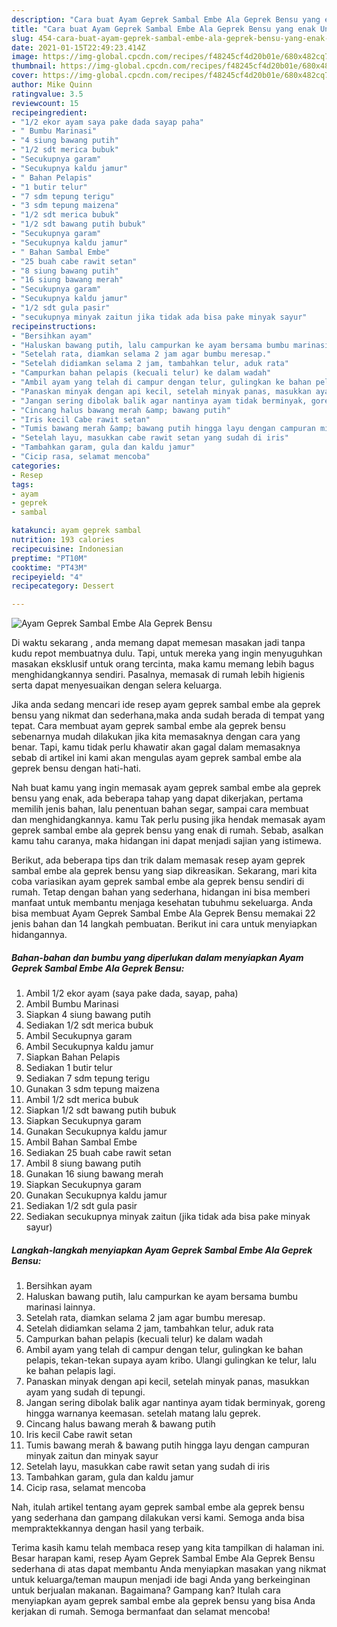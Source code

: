 ```yaml
---
description: "Cara buat Ayam Geprek Sambal Embe Ala Geprek Bensu yang enak Untuk Jualan"
title: "Cara buat Ayam Geprek Sambal Embe Ala Geprek Bensu yang enak Untuk Jualan"
slug: 454-cara-buat-ayam-geprek-sambal-embe-ala-geprek-bensu-yang-enak-untuk-jualan
date: 2021-01-15T22:49:23.414Z
image: https://img-global.cpcdn.com/recipes/f48245cf4d20b01e/680x482cq70/ayam-geprek-sambal-embe-ala-geprek-bensu-foto-resep-utama.jpg
thumbnail: https://img-global.cpcdn.com/recipes/f48245cf4d20b01e/680x482cq70/ayam-geprek-sambal-embe-ala-geprek-bensu-foto-resep-utama.jpg
cover: https://img-global.cpcdn.com/recipes/f48245cf4d20b01e/680x482cq70/ayam-geprek-sambal-embe-ala-geprek-bensu-foto-resep-utama.jpg
author: Mike Quinn
ratingvalue: 3.5
reviewcount: 15
recipeingredient:
- "1/2 ekor ayam saya pake dada sayap paha"
- " Bumbu Marinasi"
- "4 siung bawang putih"
- "1/2 sdt merica bubuk"
- "Secukupnya garam"
- "Secukupnya kaldu jamur"
- " Bahan Pelapis"
- "1 butir telur"
- "7 sdm tepung terigu"
- "3 sdm tepung maizena"
- "1/2 sdt merica bubuk"
- "1/2 sdt bawang putih bubuk"
- "Secukupnya garam"
- "Secukupnya kaldu jamur"
- " Bahan Sambal Embe"
- "25 buah cabe rawit setan"
- "8 siung bawang putih"
- "16 siung bawang merah"
- "Secukupnya garam"
- "Secukupnya kaldu jamur"
- "1/2 sdt gula pasir"
- "secukupnya minyak zaitun jika tidak ada bisa pake minyak sayur"
recipeinstructions:
- "Bersihkan ayam"
- "Haluskan bawang putih, lalu campurkan ke ayam bersama bumbu marinasi lainnya."
- "Setelah rata, diamkan selama 2 jam agar bumbu meresap."
- "Setelah didiamkan selama 2 jam, tambahkan telur, aduk rata"
- "Campurkan bahan pelapis (kecuali telur) ke dalam wadah"
- "Ambil ayam yang telah di campur dengan telur, gulingkan ke bahan pelapis, tekan-tekan supaya ayam kribo. Ulangi gulingkan ke telur, lalu ke bahan pelapis lagi."
- "Panaskan minyak dengan api kecil, setelah minyak panas, masukkan ayam yang sudah di tepungi."
- "Jangan sering dibolak balik agar nantinya ayam tidak berminyak, goreng hingga warnanya keemasan. setelah matang lalu geprek."
- "Cincang halus bawang merah &amp; bawang putih"
- "Iris kecil Cabe rawit setan"
- "Tumis bawang merah &amp; bawang putih hingga layu dengan campuran minyak zaitun dan minyak sayur"
- "Setelah layu, masukkan cabe rawit setan yang sudah di iris"
- "Tambahkan garam, gula dan kaldu jamur"
- "Cicip rasa, selamat mencoba"
categories:
- Resep
tags:
- ayam
- geprek
- sambal

katakunci: ayam geprek sambal 
nutrition: 193 calories
recipecuisine: Indonesian
preptime: "PT10M"
cooktime: "PT43M"
recipeyield: "4"
recipecategory: Dessert

---
```



![Ayam Geprek Sambal Embe Ala Geprek Bensu](https://img-global.cpcdn.com/recipes/f48245cf4d20b01e/680x482cq70/ayam-geprek-sambal-embe-ala-geprek-bensu-foto-resep-utama.jpg)

Di waktu  sekarang , anda memang dapat memesan masakan jadi tanpa kudu repot membuatnya dulu. Tapi, untuk mereka yang ingin menyuguhkan masakan eksklusif untuk orang tercinta, maka kamu memang lebih bagus menghidangkannya sendiri. Pasalnya, memasak di rumah lebih higienis serta dapat menyesuaikan dengan selera keluarga.

Jika anda sedang mencari ide resep ayam geprek sambal embe ala geprek bensu yang nikmat dan sederhana,maka anda sudah berada di tempat yang tepat. Cara membuat ayam geprek sambal embe ala geprek bensu  sebenarnya mudah dilakukan jika kita memasaknya dengan cara yang benar. Tapi, kamu tidak perlu khawatir akan gagal dalam memasaknya 
sebab di artikel ini kami akan mengulas ayam geprek sambal embe ala geprek bensu dengan hati-hati.  



Nah buat kamu yang ingin memasak ayam geprek sambal embe ala geprek bensu yang enak, ada beberapa tahap yang dapat dikerjakan, pertama memilih jenis bahan, lalu penentuan bahan segar, sampai cara membuat dan menghidangkannya. kamu Tak perlu pusing jika hendak memasak ayam geprek sambal embe ala geprek bensu yang enak di rumah. Sebab, asalkan kamu  tahu caranya, maka hidangan ini dapat menjadi sajian yang istimewa.

Berikut, ada beberapa tips dan trik dalam memasak resep ayam geprek sambal embe ala geprek bensu yang siap dikreasikan. Sekarang, mari kita coba variasikan ayam geprek sambal embe ala geprek bensu sendiri di rumah. Tetap dengan bahan yang sederhana, hidangan ini bisa memberi manfaat untuk membantu menjaga kesehatan tubuhmu sekeluarga. Anda bisa membuat Ayam Geprek Sambal Embe Ala Geprek Bensu memakai 22 jenis bahan dan 14 langkah pembuatan. Berikut ini cara untuk menyiapkan hidangannya.

<!--inarticleads1-->

##### Bahan-bahan dan bumbu yang diperlukan dalam menyiapkan Ayam Geprek Sambal Embe Ala Geprek Bensu:

1. Ambil 1/2 ekor ayam (saya pake dada, sayap, paha)
1. Ambil  Bumbu Marinasi
1. Siapkan 4 siung bawang putih
1. Sediakan 1/2 sdt merica bubuk
1. Ambil Secukupnya garam
1. Ambil Secukupnya kaldu jamur
1. Siapkan  Bahan Pelapis
1. Sediakan 1 butir telur
1. Sediakan 7 sdm tepung terigu
1. Gunakan 3 sdm tepung maizena
1. Ambil 1/2 sdt merica bubuk
1. Siapkan 1/2 sdt bawang putih bubuk
1. Siapkan Secukupnya garam
1. Gunakan Secukupnya kaldu jamur
1. Ambil  Bahan Sambal Embe
1. Sediakan 25 buah cabe rawit setan
1. Ambil 8 siung bawang putih
1. Gunakan 16 siung bawang merah
1. Siapkan Secukupnya garam
1. Gunakan Secukupnya kaldu jamur
1. Sediakan 1/2 sdt gula pasir
1. Sediakan secukupnya minyak zaitun (jika tidak ada bisa pake minyak sayur)




<!--inarticleads2-->

##### Langkah-langkah menyiapkan Ayam Geprek Sambal Embe Ala Geprek Bensu:

1. Bersihkan ayam
1. Haluskan bawang putih, lalu campurkan ke ayam bersama bumbu marinasi lainnya.
1. Setelah rata, diamkan selama 2 jam agar bumbu meresap.
1. Setelah didiamkan selama 2 jam, tambahkan telur, aduk rata
1. Campurkan bahan pelapis (kecuali telur) ke dalam wadah
1. Ambil ayam yang telah di campur dengan telur, gulingkan ke bahan pelapis, tekan-tekan supaya ayam kribo. Ulangi gulingkan ke telur, lalu ke bahan pelapis lagi.
1. Panaskan minyak dengan api kecil, setelah minyak panas, masukkan ayam yang sudah di tepungi.
1. Jangan sering dibolak balik agar nantinya ayam tidak berminyak, goreng hingga warnanya keemasan. setelah matang lalu geprek.
1. Cincang halus bawang merah &amp; bawang putih
1. Iris kecil Cabe rawit setan
1. Tumis bawang merah &amp; bawang putih hingga layu dengan campuran minyak zaitun dan minyak sayur
1. Setelah layu, masukkan cabe rawit setan yang sudah di iris
1. Tambahkan garam, gula dan kaldu jamur
1. Cicip rasa, selamat mencoba




Nah, itulah artikel tentang  ayam geprek sambal embe ala geprek bensu  yang sederhana dan gampang dilakukan versi kami. Semoga anda bisa mempraktekkannya dengan hasil yang terbaik. 

Terima kasih kamu telah membaca resep yang kita tampilkan di halaman ini. Besar harapan kami, resep  Ayam Geprek Sambal Embe Ala Geprek Bensu sederhana di atas dapat membantu Anda menyiapkan masakan yang nikmat untuk keluarga/teman maupun menjadi ide bagi Anda yang berkeinginan untuk berjualan makanan. Bagaimana? Gampang kan? Itulah cara menyiapkan ayam geprek sambal embe ala geprek bensu yang bisa Anda kerjakan di rumah. Semoga bermanfaat dan selamat mencoba!

